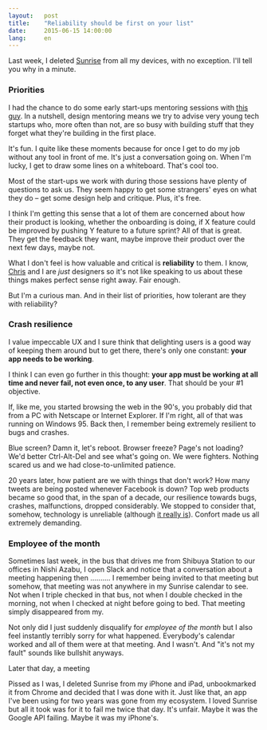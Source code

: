 ```yaml
---
layout:   post
title:    "Reliability should be first on your list"
date:     2015-06-15 14:00:00
lang:     en
---
```


Last week, I deleted [Sunrise](https://calendar.sunrise.am/) from all my devices, with no exception. I'll tell you why in a minute.

### Priorities

I had the chance to do some early start-ups mentoring sessions with [this guy](http://www.iixii.net/). In a nutshell, design mentoring means we try to advise very young tech startups who, more often than not, are so busy with building stuff that they forget what they're building in the first place.

It's fun. I quite like these moments because for once I get to do my job without any tool in front of me. It's just a conversation going on. When I'm lucky, I get to draw some lines on a whiteboard. That's cool too.

Most of the start-ups we work with during those sessions have plenty of questions to ask us. They seem happy to get some strangers' eyes on what they do – get some design help and critique. Plus, it's free.

I think I'm getting this sense that a lot of them are concerned about how their product is looking, whether the onboarding is doing, if X feature could be improved by pushing Y feature to a future sprint? All of that is great. They get the feedback they want, maybe improve their product over the next few days, maybe not.

What I don't feel is how valuable and critical is **reliability** to them. I know, [Chris](http://www.iixii.net) and I are *just* designers so it's not like speaking to us about these things makes perfect sense right away. Fair enough.

But I'm a curious man. And in their list of priorities, how tolerant are they with reliability?

### Crash resilience

I value impeccable UX and I sure think that delighting users is a good way of keeping them around but to get there, there's only one constant: **your app needs to be working**.

I think I can even go further in this thought: **your app must be working at all time and never fail, not even once, to any user**. That should be your #1 objective.

If, like me, you started browsing the web in the 90's, you probably did that from a PC with Netscape or Internet Explorer. If I'm right, all of that was running on Windows 95. Back then, I remember being extremely resilient to bugs and crashes.

Blue screen? Damn it, let's reboot. Browser freeze? Page's not loading? We'd better Ctrl-Alt-Del and see what's going on. We were fighters. Nothing scared us and we had close-to-unlimited patience.

20 years later, how patient are we with things that don't work? How many tweets are being posted whenever Facebook is down? Top web products became so good that, in the span of a decade, our resilience towards bugs, crashes, malfunctions, dropped considerably. We stopped to consider that, somehow, technology is unreliable (although [it really is](https://medium.com/message/everything-is-broken-81e5f33a24e1)). Confort made us all extremely demanding.

### Employee of the month

Sometimes last week, in the bus that drives me from Shibuya Station to our offices in Nishi Azabu, I open Slack and notice that a conversation about a meeting happening then .......... I remember being invited to that meeting but somehow, that meeting was not anywhere in my Sunrise calendar to see. Not when I triple checked in that bus, not when I double checked in the morning, not when I checked at night before going to bed. That meeting simply disappeared from my.

Not only did I just suddenly disqualify for *employee of the month* but I also feel instantly terribly sorry for what happened. Everybody's calendar worked and all of them were at that meeting. And I wasn't. And "it's not my fault" sounds like bullshit anyways.

Later that day, a meeting

Pissed as I was, I deleted Sunrise from my iPhone and iPad, unbookmarked it from Chrome and decided that I was done with it. Just like that, an app I've been using for two years was gone from my ecosystem. I loved Sunrise but all it took was for it to fail me twice that day. It's unfair. Maybe it was the Google API failing. Maybe it was my iPhone's.













